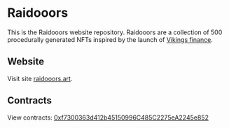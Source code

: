# Raidooors
This is the Raidooors website repository. Raidooors are a collection of 500 procedurally generated NFTs inspired by the launch of [Vikings finance](https://vikings.finance/).

## Website
Visit site [raidooors.art](https://raidooors.art).

## Contracts 
View contracts: [0xf7300363d412b45150996C485C2275eA2245e852](https://snowtrace.io/address/0xf7300363d412b45150996c485c2275ea2245e852)
